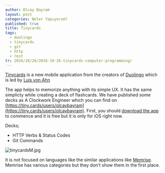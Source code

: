```yaml
---
author: Olcay Bayram
layout: post
categories: Neler Yapıyorum?
published: true
title: Tinycards
tags:
  - duolingo
  - tinycards
  - git
  - http
  - rest
tr: 2016/10/26/2016-10-26-tinycards-computer-programming/
---
```

[Tinycards](https://tinycards.duolingo.com/) is a new mobile application from the creators of [Duolingo](https://www.duolingo.com) which is led by [Luis von Ahn](https://www.ted.com/talks/luis_von_ahn_massive_scale_online_collaboration)

The app helps to memorize anything with its simple UX. It has the same simplicty while creating a deck of  flashcards. We have published some decks as A Clockwork Engineer which you can find on [https://tiny.cards/users/olcaybayram](https://tiny.cards/users/olcaybayram). First, you should [download the app](https://itunes.apple.com/app/apple-store/id1109425556?pt=1374442&ct=Web%20preview&mt=8) to commence and it is free but it is only for iOS right now.

Decks;

- HTTP Verbs & Status Codes
- Git Commands

![tinycardsM.jpg]({{site.baseurl}}/img/tinycardsM.jpg)

It is not focused on languages like the similar applications like [Memrise](https://www.memrise.com/). Memrise has various categories but they don't show them in the first place.
